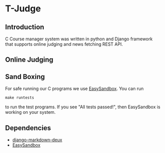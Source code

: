 T-Judge
=========
## Introduction
C Course manager system was written in python and Django framework that supports online judging
and news fetching REST API. 
## Online Judging
## Sand Boxing
For safe running our C programs we use [EasySandbox](https://github.com/daveho/EasySandbox).
You can run
```
make runtests
```
to run the test programs. If you see "All tests passed!", then EasySandbox is working on your system.
## Dependencies
* [django-markdown-deux](https://github.com/trentm/django-markdown-deux)
* [EasySandbox](https://github.com/daveho/EasySandbox)
